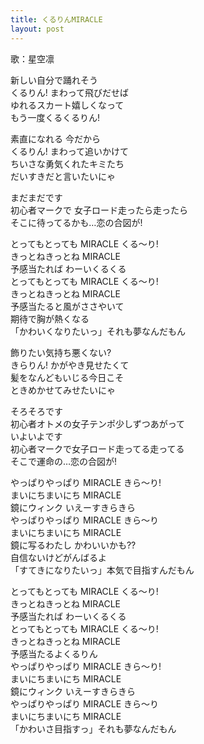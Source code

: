 ```yaml
---
title: くるりんMIRACLE
layout: post
---
```

歌：<a class="rin">星空凛</a>

<p><a class="rin">新しい自分で踊れそう<br />
くるりん! まわって飛びだせば<br />
ゆれるスカート嬉しくなって<br />
もう一度くるくるりん!</a></p>

<p><a class="rin">素直になれる 今だから<br />
くるりん! まわって追いかけて<br />
ちいさな勇気くれたキミたち<br />
だいすきだと言いたいにゃ</a></p>

<p><a class="rin">まだまだです<br />
初心者マークで 女子ロード走ったら走ったら<br />
そこに待ってるかも…恋の合図が!</a></p>

<p><a class="rin">とってもとっても MIRACLE くる～り!<br />
きっとねきっとね MIRACLE<br />
予感当たれば わーいくるくる<br />
とってもとっても MIRACLE くる～り!<br />
きっとねきっとね MIRACLE<br />
予感当たると風がささやいて<br />
期待で胸が熱くなる<br />
「かわいくなりたいっ」それも夢なんだもん</a></p>

<p><a class="rin">飾りたい気持ち悪くない?<br />
きらりん! かがやき見せたくて<br />
髪をなんどもいじる今日こそ<br />
ときめかせてみせたいにゃ</a></p>

<p><a class="rin">そろそろです<br />
初心者オトメの女子テンポ少しずつあがって<br />
いよいよです<br />
初心者マークで女子ロード走ってる走ってる<br />
そこで運命の…恋の合図が!</a></p>

<p><a class="rin">やっぱりやっぱり MIRACLE きら～り!<br />
まいにちまいにち MIRACLE<br />
鏡にウィンク いえーすきらきら<br />
やっぱりやっぱり MIRACLE きら～り<br />
まいにちまいにち MIRACLE<br />
鏡に写るわたし かわいいかも??<br />
自信ないけどがんばるよ<br />
「すてきになりたいっ」本気で目指すんだもん</a></p>

<p><a class="rin">とってもとっても MIRACLE くる～り!<br />
きっとねきっとね MIRACLE<br />
予感当たれば わーいくるくる<br />
とってもとっても MIRACLE くる～り!<br />
きっとねきっとね MIRACLE<br />
予感当たるよくるりん<br />
やっぱりやっぱり MIRACLE きら～り!<br />
まいにちまいにち MIRACLE<br />
鏡にウィンク いえーすきらきら<br />
やっぱりやっぱり MIRACLE きら～り<br />
まいにちまいにち MIRACLE<br />
「かわいさ目指すっ」それも夢なんだもん</a></p>